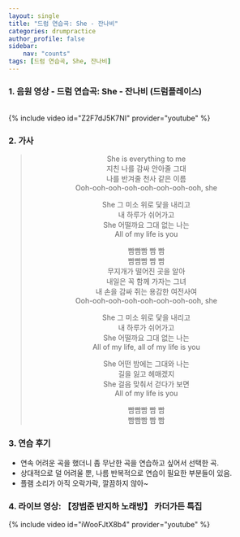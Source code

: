 ```yaml
---
layout: single
title: "드럼 연습곡: She - 잔나비"
categories: drumpractice
author_profile: false
sidebar:
    nav: "counts"
tags: [드럼 연습곡, She, 잔나비]
---
```


### 1. 음원 영상 - 드럼 연습곡: She - 잔나비 (드럼플레이스)
<br/>
{% include video id="Z2F7dJ5K7NI" provider="youtube" %}

### 2. 가사
<center>

> She is everything to me  
> 지친 나를 감싸 안아줄 그대  
> 나를 반겨줄 천사 같은 이름  
> Ooh-ooh-ooh-ooh-ooh-ooh-ooh-ooh, she  
>
> She 그 미소 위로 닻을 내리고  
> 내 하루가 쉬어가고  
> She 어떨까요 그대 없는 나는  
> All of my life is you  
>
> 빰빰빰 빰 빰  
> 빰빰빰 빰 빰  
> 무지개가 떨어진 곳을 알아  
> 내일은 꼭 함께 가자는 그녀  
> 내 손을 감싸 쥐는 용감한 여전사여  
> Ooh-ooh-ooh-ooh-ooh-ooh-ooh-ooh, she  
>
> She 그 미소 위로 닻을 내리고  
> 내 하루가 쉬어가고  
> She 어떨까요 그대 없는 나는  
> All of my life, all of my life is you  
>
> She 어떤 밤에는 그대와 나는  
> 길을 잃고 헤매겠지  
> She 걸음 맞춰서 걷다가 보면  
> All of my life is you  
>
> 빰빰빰 빰 빰  
> 빰빰빰 빰 빰  

</center>

 
   
### 3. 연습 후기
* 연속 어려운 곡을 했더니 좀 무난한 곡을 연습하고 싶어서 선택한 곡.
* 상대적으로 덜 어려울 뿐, 나름 반복적으로 연습이 필요한 부분들이 있음.
* 플램 소리가 아직 오락가락, 깔끔하지 않아~

### 4. 라이브 영상: 【장범준 반지하 노래방】 카더가든 특집
{% include video id="iWooFJtX8b4" provider="youtube" %}